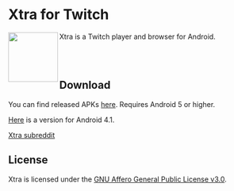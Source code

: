 # Xtra for Twitch

<img src="https://github.com/AndreyAsadchy/Xtra/blob/197ba90cac879abd2a5645393ce361847f12fa0b/app/src/main/ic_launcher-web.png" align="left" width="100"/>

Xtra is a Twitch player and browser for Android.

</br>
</br>

## Download

You can find released APKs [here](https://github.com/crackededed/Xtra/releases/tag/latest). Requires Android 5 or higher.

[Here](https://github.com/crackededed/Xtra/releases/tag/api16) is a version for Android 4.1.

[Xtra subreddit](https://www.reddit.com/r/XtraForTwitch)

## License
Xtra is licensed under the [GNU Affero General Public License v3.0](LICENSE).
